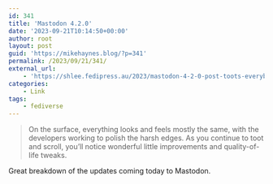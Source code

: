 ```yaml
---
id: 341
title: 'Mastodon 4.2.0'
date: '2023-09-21T10:14:50+00:00'
author: root
layout: post
guid: 'https://mikehaynes.blog/?p=341'
permalink: /2023/09/21/341/
external_url:
    - 'https://shlee.fedipress.au/2023/mastodon-4-2-0-post-toots-everybody/'
categories:
    - Link
tags:
    - fediverse
---
```


> On the surface, everything looks and feels mostly the same, with the developers working to polish the harsh edges. As you continue to toot and scroll, you’ll notice wonderful little improvements and quality-of-life tweaks.

Great breakdown of the updates coming today to Mastodon.